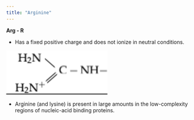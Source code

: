 ```yaml
---
title: "Arginine"
---
```


**Arg - R**


- Has a fixed positive charge and does not ionize in neutral conditions. 

![](projects/attachments/Pasted%20image%2020230122151012.png)
- Arginine (and lysine) is present in large amounts in the low-complexity regions of nucleic-acid binding proteins.

